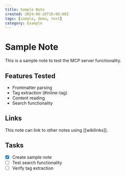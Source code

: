```yaml
---
title: Sample Note
created: 2024-06-26T10:00:00Z
tags: [sample, demo, test]
category: Example
---
```


# Sample Note

This is a sample note to test the MCP server functionality.

## Features Tested

- Frontmatter parsing
- Tag extraction (#inline-tag)
- Content reading
- Search functionality

## Links

This note can link to other notes using [[wikilinks]].

## Tasks

- [x] Create sample note
- [ ] Test search functionality
- [ ] Verify tag extraction